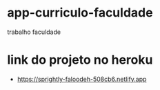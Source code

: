 # app-curriculo-faculdade
trabalho faculdade

# link do projeto no heroku
- https://sprightly-faloodeh-508cb6.netlify.app

